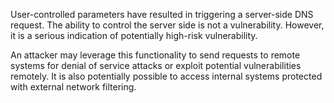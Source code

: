 User-controlled parameters have resulted in triggering a server-side DNS request. The ability to control the server side
is
not a vulnerability. However, it is a serious indication of potentially high-risk vulnerability.

An attacker may leverage this functionality to send requests to remote systems for denial of service attacks or exploit
potential vulnerabilities remotely. It is also potentially possible to access internal systems protected with
external network filtering.
